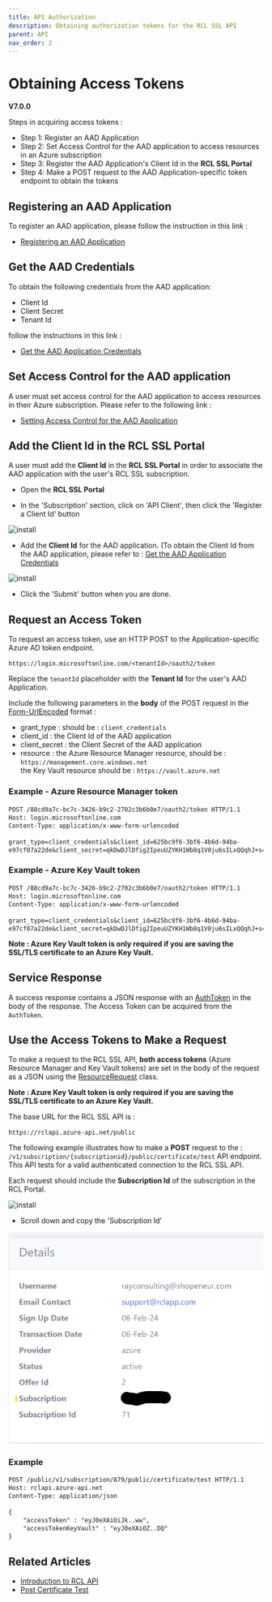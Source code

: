 ```yaml
---
title: API Authorization
description: Obtaining authorization tokens for the RCL SSL API
parent: API
nav_order: 2
---
```


# Obtaining Access Tokens
**V7.0.0**

Steps in acquiring access tokens :

- Step 1: Register an AAD Application
- Step 2: Set Access Control for the AAD application to access resources in an Azure subscription
- Step 3: Register the AAD Application's Client Id in the **RCL SSL Portal**
- Step 4: Make a POST request to the AAD Application-specific token endpoint to obtain the tokens

## Registering an AAD Application

To register an AAD application, please follow the instruction in this link :

- [Registering an AAD Application](../authorization/aad-application)

## Get the AAD Credentials

To obtain the following credentials from the AAD application:

- Client Id
- Client Secret
- Tenant Id

follow the instructions in this link :

- [Get the AAD Application Credentials](../authorization/aad-application#get-the-aad-application-credentials)

## Set Access Control for the AAD application

A user must set access control for the AAD application to access resources in their Azure subscription. Please refer to the following link :

- [Setting Access Control for the AAD Application](../authorization/access-control-app)

## Add the Client Id in the RCL SSL Portal

A user must add the **Client Id** in the **RCL SSL Portal** in order to associate the AAD application with the user's RCL SSL subscription.

- Open the **RCL SSL Portal**

- In the 'Subscription' section, click on 'API Client', then click the 'Register a Client Id' button

![install](../images/api_authorization/client_id.PNG)

- Add the **Client Id** for the AAD application. (To obtain the Client Id from the AAD application, please refer to : [Get the AAD Application Credentials](../authorization/aad-application#get-the-aad-application-credentials)

![install](../images/api_authorization/client_id2.PNG)

- Click the 'Submit' button when you are done.
 

## Request an Access Token

 To request an access token, use an HTTP POST to the Application-specific Azure AD token endpoint.

 ```
 https://login.microsoftonline.com/<tenantId>/oauth2/token
 ```

 Replace the `tenantId` placeholder with the **Tenant Id** for the user's AAD Application.

 Include the following parameters in the **body** of the POST request in the [Form-UrlEncoded](https://developer.mozilla.org/en-US/docs/Web/HTTP/Methods/POST) format :

- grant_type : should be : ``client_credentials``
- client_id : the Client Id of the AAD application
- client_secret : the Client Secret of the AAD application
- resource : the Azure Resource Manager resource, should be : ``https://management.core.windows.net``  
the Key Vault resource should be : ``https://vault.azure.net``

### Example - Azure Resource Manager token

 ```
POST /88cd9a7c-bc7c-3426-b9c2-2702c3b6b0e7/oauth2/token HTTP/1.1
Host: login.microsoftonline.com
Content-Type: application/x-www-form-urlencoded

grant_type=client_credentials&client_id=625bc9f6-3bf6-4b6d-94ba-e97cf07a22de&client_secret=qkDwDJlDfig2IpeuUZYKH1Wb8q1V0ju6sILxQQqhJ+s=&resource=https%3A%2F%2Fmanagement.core.windows.net
 ```

### Example - Azure Key Vault token

 ```
POST /88cd9a7c-bc7c-3426-b9c2-2702c3b6b0e7/oauth2/token HTTP/1.1
Host: login.microsoftonline.com
Content-Type: application/x-www-form-urlencoded

grant_type=client_credentials&client_id=625bc9f6-3bf6-4b6d-94ba-e97cf07a22de&client_secret=qkDwDJlDfig2IpeuUZYKH1Wb8q1V0ju6sILxQQqhJ+s=&resource=https%3A%2F%2Fvault.azure.net
 ```

 **Note : Azure Key Vault token is only required if you are saving the SSL/TLS certificate to an Azure Key Vault.**

## Service Response

A success response contains a JSON response with an [AuthToken](./models.md#authtoken) in the body of the response. The Access Token can be acquired from the ``AuthToken``.

## Use the Access Tokens to Make a Request

To make a request to the RCL SSL API, **both access tokens** (Azure Resource Manager and Key Vault tokens) are set in the body of the request as a JSON using the [ResourceRequest](./models.md#resourcerequest) class.

 **Note : Azure Key Vault token is only required if you are saving the SSL/TLS certificate to an Azure Key Vault.**

The base URL for the RCL SSL API is :
```
https://rclapi.azure-api.net/public
```

The following example illustrates how to make a **POST** request to the : ``/v1/subscription/{subscriptionid}/public/certificate/test`` API endpoint. This API tests for a valid authenticated connection to the RCL SSL API.

Each request should include the **Subscription Id** of the subscription in the RCL Portal.

![install](../images/autorenew_configure/add_subscriptionid.png)

- Scroll down and copy the 'Subscription Id' 

![install](../images/autorenew_configure/add_subscriptionid2.png)


### Example

```
POST /public/v1/subscription/879/public/certificate/test HTTP/1.1
Host: rclapi.azure-api.net
Content-Type: application/json

{
    "accessToken" : "eyJ0eXAiOiJk..ww",
    "accessTokenKeyVault" : "eyJ0eXAiOZ..DQ"
}
```

## Related Articles

- [Introduction to RCL API](./introduction.md)
- [Post Certificate Test](./post-certificate-renewal.md)

